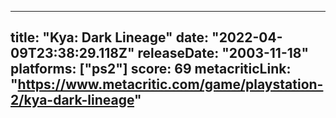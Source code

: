 
---
title: "Kya: Dark Lineage"
date: "2022-04-09T23:38:29.118Z"
releaseDate: "2003-11-18"
platforms: ["ps2"]
score: 69
metacriticLink: "https://www.metacritic.com/game/playstation-2/kya-dark-lineage"
---
